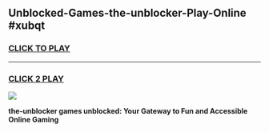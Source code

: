 
## Unblocked-Games-the-unblocker-Play-Online #xubqt
<h3>
<a href="https://news.freeplayer.one?title=the-unblocker&ref=3">CLICK TO PLAY</a></h3>
<hr>

<h3>
<a href="https://news.freeplayer.one?title=the-unblocker&ref=3">CLICK 2 PLAY</a>
  
</h3>

<a href="https://news.freeplayer.one?title=the-unblocker&ref=3"><img src="https://clearcache.store/games.png"></a>


**the-unblocker games unblocked: Your Gateway to Fun and Accessible Online Gaming**
